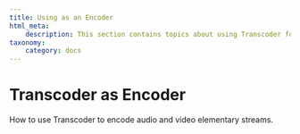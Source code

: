 ```yaml
---
title: Using as an Encoder
html_meta:
    description: This section contains topics about using Transcoder for encoding audio and video elementary streams.
taxonomy:
    category: docs
---
```


# Transcoder as Encoder

How to use Transcoder to encode audio and video elementary streams.


